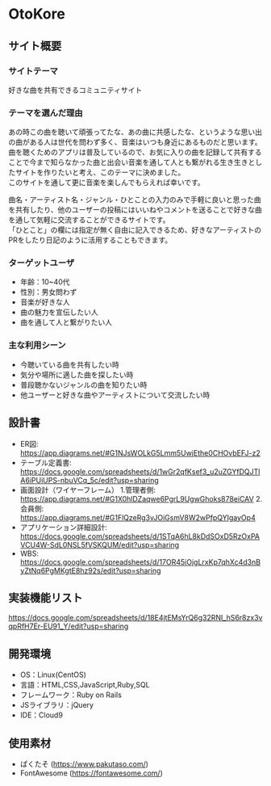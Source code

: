 # OtoKore

## サイト概要

### サイトテーマ
好きな曲を共有できるコミュニティサイト


### テーマを選んだ理由
あの時この曲を聴いて頑張ってたな、あの曲に共感したな、というような思い出の曲がある人は世代を問わず多く、音楽はいつも身近にあるものだと思います。<br>
曲を聴くためのアプリは普及しているので、お気に入りの曲を記録して共有することで今まで知らなかった曲と出会い音楽を通して人とも繋がれる生き生きとしたサイトを作りたいと考え、このテーマに決めました。<br>
このサイトを通して更に音楽を楽しんでもらえれば幸いです。<br>

曲名・アーティスト名・ジャンル・ひとことの入力のみで手軽に良いと思った曲を共有したり、他のユーザーの投稿にはいいねやコメントを送ることで好きな曲を通して気軽に交流することができるサイトです。<br>
「ひとこと」の欄には指定が無く自由に記入できるため、好きなアーティストのPRをしたり日記のように活用することもできます。

### ターゲットユーザ
- 年齢：10~40代
- 性別：男女問わず
- 音楽が好きな人
- 曲の魅力を宣伝したい人
- 曲を通して人と繋がりたい人

### 主な利用シーン
- 今聴いている曲を共有したい時
- 気分や場所に適した曲を探したい時
- 普段聴かないジャンルの曲を知りたい時
- 他ユーザーと好きな曲やアーティストについて交流したい時

## 設計書
- ER図:
https://app.diagrams.net/#G1NJsWOLkG5Lmm5UwjEthe0CHOvbEFJ-z2
- テーブル定義書:
https://docs.google.com/spreadsheets/d/1wGr2qfKsef3_u2uZGYfDQJTlA6iPUiUPS-nbuVCq_5c/edit?usp=sharing
- 画面設計（ワイヤーフレーム）
1.管理者側:
https://app.diagrams.net/#G1X0hlDZaqwe6PgrL9UgwGhoks878eiCAV
2.会員側:
https://app.diagrams.net/#G1FlQzeRg3vJOiGsmV8W2wPfpQYIgayOp4
- アプリケーション詳細設計:
https://docs.google.com/spreadsheets/d/1STqA6hL8kDdSOxD5RzOxPAVCU4W-SdL0NSL5fVSKQUM/edit?usp=sharing
- WBS:
https://docs.google.com/spreadsheets/d/17OR45iOjgLrxKp7qhXc4d3nByZtNq6PgMKgtE8hz92s/edit?usp=sharing


## 実装機能リスト
https://docs.google.com/spreadsheets/d/18E4jtEMsYrQ6g32RNI_hS6r8zx3vqpRfH7Er-EU91_Y/edit?usp=sharing

## 開発環境
- OS：Linux(CentOS)
- 言語：HTML,CSS,JavaScript,Ruby,SQL
- フレームワーク：Ruby on Rails
- JSライブラリ：jQuery
- IDE：Cloud9

## 使用素材
 - ぱくたそ (https://www.pakutaso.com/)
 - FontAwesome (https://fontawesome.com/)